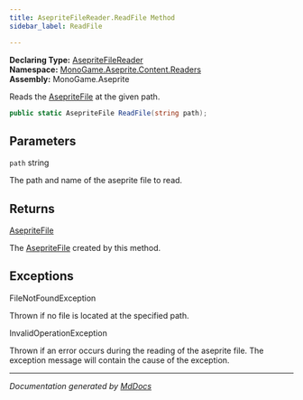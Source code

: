 ```yaml
---
title: AsepriteFileReader.ReadFile Method
sidebar_label: ReadFile

---
```


**Declaring Type:** [AsepriteFileReader](../)  
**Namespace:** [MonoGame.Aseprite.Content.Readers](../../)  
**Assembly:** MonoGame.Aseprite

Reads the [AsepriteFile](../../../../AsepriteFile/) at the given path.

```csharp
public static AsepriteFile ReadFile(string path);
```

## Parameters

`path`  string

The path and name of the aseprite file to read.

## Returns

[AsepriteFile](../../../../AsepriteFile/)

The [AsepriteFile](../../../../AsepriteFile/) created by this method.

## Exceptions

FileNotFoundException

Thrown if no file is located at the specified path.

InvalidOperationException

Thrown if an error occurs during the reading of the aseprite file.  The exception message will contain the cause of the exception.

___

*Documentation generated by [MdDocs](https://github.com/ap0llo/mddocs)*
